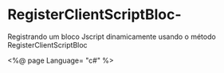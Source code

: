 # RegisterClientScriptBloc-
Registrando um bloco Jscript dinamicamente usando o método RegisterClientScriptBloc   

<%@ page Language= "c#" %>

<html>
  <head>
    <script language="C#" runat= "serve"
     public void page_Load(object sender , eventArgs e) {
    
     //Montando o Código script que será registrado np clienete.
     StringBuilder bloco = new ScringBuilder();
     bloco.Append("Script lanquage= javaSript > function cliqueBotao() {"};
     bloco.Append("window.a lert(form.show.valeu + , só .NET salva tua vida! );}");
     bloco.Append("</");
     //poderia tre juntado tudo numa linha só mas, casa
     //eu tivesse feito isso o webmatrix ia confudir essa
     //palavra script com a palavra script do bloco runat=server

     // A função IsClienScriptBlockRegistered verifica se o bloco já foi registrado
     if(!paga.IsClientScriptBlokRegistered("scripteste"))
  }
  </scripr>
</head>
<body tomargin="20" leftmargin="10"
   <fom id="form" runat="serve">
     Digite seu nome:
      <input type="text" id="show" style="width=200">
    </form> 
  </body> 
</html>
